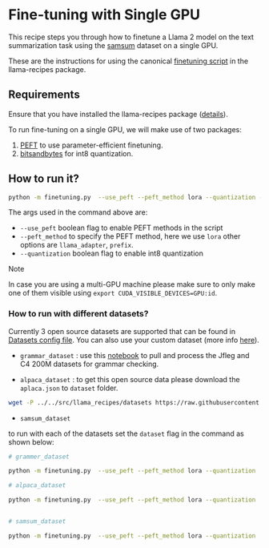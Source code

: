 # Fine-tuning with Single GPU
This recipe steps you through how to finetune a Llama 2 model on the text summarization task using the [samsum](https://huggingface.co/datasets/samsum) dataset on a single GPU.

These are the instructions for using the canonical [finetuning script](../../src/llama_recipes/finetuning.py) in the llama-recipes package.


## Requirements

Ensure that you have installed the llama-recipes package ([details](../../../README.md#installing)).

To run fine-tuning on a single GPU, we will make use of two packages:
1. [PEFT](https://github.com/huggingface/peft) to use parameter-efficient finetuning.
2. [bitsandbytes](https://github.com/TimDettmers/bitsandbytes) for int8 quantization.


## How to run it?

```bash
python -m finetuning.py  --use_peft --peft_method lora --quantization --use_fp16 --model_name /patht_of_model_folder/7B --output_dir Path/to/save/PEFT/model
```
The args used in the command above are:

* `--use_peft` boolean flag to enable PEFT methods in the script
* `--peft_method` to specify the PEFT method, here we use `lora` other options are `llama_adapter`, `prefix`.
* `--quantization` boolean flag to enable int8 quantization

> [!NOTE]  
> In case you are using a multi-GPU machine please make sure to only make one of them visible using `export CUDA_VISIBLE_DEVICES=GPU:id`.

 
### How to run with different datasets?

Currently 3 open source datasets are supported that can be found in [Datasets config file](../../src/llama_recipes/configs/datasets.py). You can also use your custom dataset (more info [here](./datasets/README.md)).

* `grammar_dataset` : use this [notebook](../../src/llama_recipes/datasets/grammar_dataset/grammar_dataset_process.ipynb) to pull and process the Jfleg and C4 200M datasets for grammar checking.

* `alpaca_dataset` : to get this open source data please download the `aplaca.json` to `dataset` folder.


```bash
wget -P ../../src/llama_recipes/datasets https://raw.githubusercontent.com/tatsu-lab/stanford_alpaca/main/alpaca_data.json
```

* `samsum_dataset`

to run with each of the datasets set the `dataset` flag in the command as shown below:

```bash
# grammer_dataset

python -m finetuning.py  --use_peft --peft_method lora --quantization  --dataset grammar_dataset --model_name /patht_of_model_folder/7B --output_dir Path/to/save/PEFT/model

# alpaca_dataset

python -m finetuning.py  --use_peft --peft_method lora --quantization  --dataset alpaca_dataset --model_name /patht_of_model_folder/7B --output_dir Path/to/save/PEFT/model


# samsum_dataset

python -m finetuning.py  --use_peft --peft_method lora --quantization  --dataset samsum_dataset --model_name /patht_of_model_folder/7B --output_dir Path/to/save/PEFT/model

```
